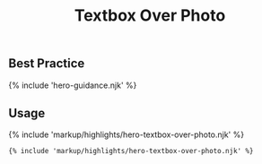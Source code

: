 ﻿---
title: Textbox Over Photo
summary: Short text over over a photograph.
tags: feature blocks
layout: guide
eleventyNavigation:
  key: Textbox Over Photo
  parent: Hero Blocks
  excerpt: Short text over over a photograph.
  order: 5
  img: /img/illustrations/illus-textbox-over-photo.svg
---

## Best Practice

{% include 'hero-guidance.njk' %}

## Usage

{% include 'markup/highlights/hero-textbox-over-photo.njk' %}

``` html
{% include 'markup/highlights/hero-textbox-over-photo.njk' %}
```
